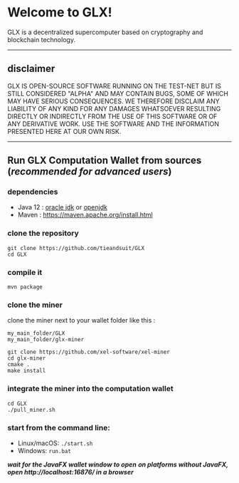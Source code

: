 # Welcome to GLX!

GLX is a decentralized supercomputer based on cryptography and blockchain technology.

----
## disclaimer

GLX IS OPEN-SOURCE SOFTWARE RUNNING ON THE TEST-NET BUT IS STILL CONSIDERED "ALPHA" AND MAY CONTAIN BUGS, SOME OF WHICH MAY HAVE SERIOUS CONSEQUENCES. WE THEREFORE DISCLAIM ANY LIABILITY OF ANY KIND FOR ANY DAMAGES WHATSOEVER RESULTING DIRECTLY OR INDIRECTLY FROM THE USE OF THIS SOFTWARE OR OF ANY DERIVATIVE WORK. USE THE SOFTWARE AND THE INFORMATION PRESENTED HERE AT OUR OWN RISK.

----
## Run GLX Computation Wallet from sources (***recommended for advanced users***)

### dependencies
  - Java 12 : [oracle jdk](https://www.oracle.com/technetwork/java/javase/downloads/jdk12-downloads-5295953.html) or [openjdk](https://jdk.java.net/12/)
  - Maven : https://maven.apache.org/install.html

### clone the repository

```
git clone https://github.com/tieandsuit/GLX
cd GLX
```

### compile it

`mvn package`

### clone the miner

clone the miner next to your wallet folder like this :

```
my_main_folder/GLX
my_main_folder/glx-miner
```

```
git clone https://github.com/xel-software/xel-miner
cd glx-miner
cmake .
make install
```

### integrate the miner into the computation wallet

```
cd GLX
./pull_miner.sh
```

### start from the command line:
- Linux/macOS: `./start.sh`
- Windows: `run.bat`


***wait for the JavaFX wallet window to open***
***on platforms without JavaFX, open http://localhost:16876/ in a browser***

